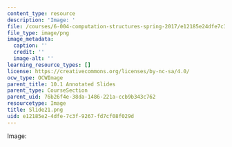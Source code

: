 ```yaml
---
content_type: resource
description: 'Image: '
file: /courses/6-004-computation-structures-spring-2017/e12185e24dfe7c3f9267fd7cf08f029d_Slide21.png
file_type: image/png
image_metadata:
  caption: ''
  credit: ''
  image-alt: ''
learning_resource_types: []
license: https://creativecommons.org/licenses/by-nc-sa/4.0/
ocw_type: OCWImage
parent_title: 10.1 Annotated Slides
parent_type: CourseSection
parent_uid: 76b26f4e-38da-1486-221a-ccb9b343c762
resourcetype: Image
title: Slide21.png
uid: e12185e2-4dfe-7c3f-9267-fd7cf08f029d
---
```

Image: 